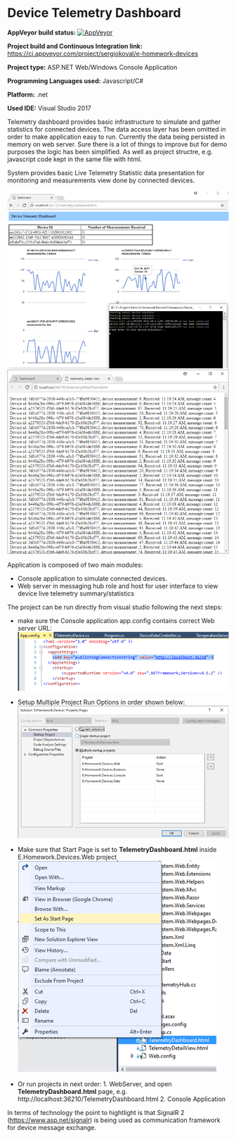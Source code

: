 # Device Telemetry Dashboard

__AppVeyor build status:__ [![AppVeyor](https://ci.appveyor.com/api/projects/status/github/sergiokoval/E.Homework.Devices?branch=master&svg=true)](https://ci.appveyor.com/project/sergiokoval/e-homework-devices)

__Project build and Continuous Integration  link:__  https://ci.appveyor.com/project/sergiokoval/e-homework-devices

__Project type:__ ASP.NET Web/Windows Console Application

__Programming Languages used:__ Javascript/C#

__Platform:__ .net

__Used IDE:__ Visual Studio 2017

Telemetry dashboard provides basic infrastructure to simulate and gather statistics for connected devices.
The data access layer has been omitted in order to make application easy to run.
Currently the data being persisted in memory on web server. 
Sure there is a lot of things to improve but for demo purposes the logic has been simplified. As well as project structre, e.g.
javascript code kept in the same file with html.

System provides basic Live Telemetry Statistic data presentation for monitoring and measurements view done by connected devices.


![ScreenShot](https://github.com/sergiokoval/E.Homework.Devices/raw/master/UI_Screenshot.png)
![ScreenShot](https://github.com/sergiokoval/E.Homework.Devices/raw/master/TelemetryDetailView.png)

Application is composed of two main modules:

 * Console application to simulate connected devices.
 * Web server in messaging hub role and host for user interface to view device live telemetry summary/statistics
 
 The project can be run directly from visual studio following the next steps:
  * make sure the Console application app.config contains correct Web server URL:
    ![ScreenShot](https://github.com/sergiokoval/E.Homework.Devices/raw/master/ConsoleAppConfig.PNG)
    
  * Setup Multiple Project Run Options in order shown below:
   ![ScreenShot](https://github.com/sergiokoval/E.Homework.Devices/raw/master/ProjectStartupOptionsVS.png)
   
  * Make sure that Start Page is set to __TelemetryDashboard.html__ inside E.Homework.Devices.Web project
	![ScreenShot](https://github.com/sergiokoval/E.Homework.Devices/raw/master/StartPage.png)
   
   * Or run projects in next order:
    1. WebServer, and open __TelemetryDashboard.html__ page, e.g. http://localhost:36210/TelemetryDashboard.html
    2. Console Application
    
In terms of technology the point to hightlight is that SignalR 2 (https://www.asp.net/signalr)  is being used as communication framework for device message exchange.
    
    
    
 

